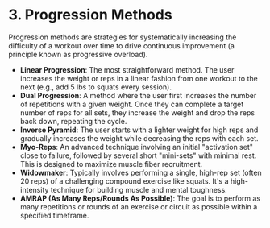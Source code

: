 # 3. Progression Methods

Progression methods are strategies for systematically increasing the difficulty of a workout over time to drive continuous improvement (a principle known as progressive overload).

- **Linear Progression**: The most straightforward method. The user increases the weight or reps in a linear fashion from one workout to the next (e.g., add 5 lbs to squats every session).
- **Dual Progression**: A method where the user first increases the number of repetitions with a given weight. Once they can complete a target number of reps for all sets, they increase the weight and drop the reps back down, repeating the cycle.
- **Inverse Pyramid**: The user starts with a lighter weight for high reps and gradually increases the weight while decreasing the reps with each set.
- **Myo-Reps**: An advanced technique involving an initial "activation set" close to failure, followed by several short "mini-sets" with minimal rest. This is designed to maximize muscle fiber recruitment.
- **Widowmaker**: Typically involves performing a single, high-rep set (often 20 reps) of a challenging compound exercise like squats. It's a high-intensity technique for building muscle and mental toughness.
- **AMRAP (As Many Reps/Rounds As Possible)**: The goal is to perform as many repetitions or rounds of an exercise or circuit as possible within a specified timeframe.
